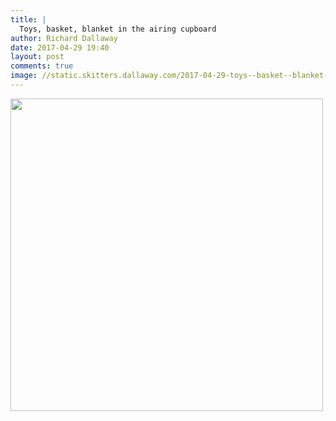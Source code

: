 ```yaml
---
title: |
  Toys, basket, blanket in the airing cupboard
author: Richard Dallaway
date: 2017-04-29 19:40
layout: post
comments: true
image: //static.skitters.dallaway.com/2017-04-29-toys--basket--blanket-in-the-airing-cupboard-thumb-IMG_1915.JPG
---
```


<div>
        <a href="//static.skitters.dallaway.com/2017-04-29-toys--basket--blanket-in-the-airing-cupboard-fullsize-IMG_1915.JPG">
          <img src="//static.skitters.dallaway.com/2017-04-29-toys--basket--blanket-in-the-airing-cupboard-thumb-IMG_1915.JPG" width="500" height="500"/>
        </a>
      </div>


  
      